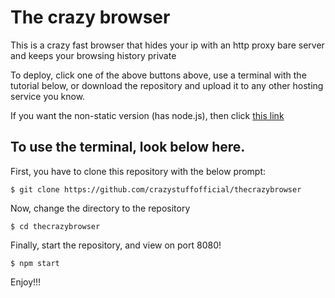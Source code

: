 <h1>The crazy browser</h1>
<p>This is a crazy fast browser that hides your ip with an http proxy bare server and keeps your browsing history private</p>
<p>To deploy, click one of the above buttons above, use a terminal with the tutorial below, or download the repository and upload it to any other hosting service you know.</p>
<p>If you want the non-static version (has node.js), then click <a href="https://github.com/crazystuffofficial/browser/">this link</a></p>

<h2>To use the terminal, look below here.</h2>
<p>First, you have to clone this repository with the below prompt:</p>

```
$ git clone https://github.com/crazystuffofficial/thecrazybrowser
```

<p>Now, change the directory to the repository</p>

```
$ cd thecrazybrowser
```

<p>Finally, start the repository, and view on port 8080!</p>

```
$ npm start
```

<p>Enjoy!!!</p>

